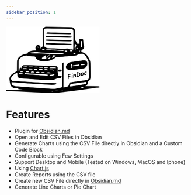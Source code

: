 ```yaml
---
sidebar_position: 1
---
```


![Findoc Logo](/img/findoc-256.png)

# Features

- Plugin for [Obsidian.md](https://obsidian.md)
- Open and Edit CSV Files in Obsidian
- Generate Charts using the CSV File directly in Obsidian and a Custom Code Block
- Configurable using Few Settings
- Support Desktop and Mobile (Tested on Windows, MacOS and Iphone)
- Using [Chart.js](https://www.chartjs.org)
- Create Reports using the CSV file
- Create new CSV File directly in [Obsidian.md](https://obsidian.md)
- Generate Line Charts or Pie Chart
